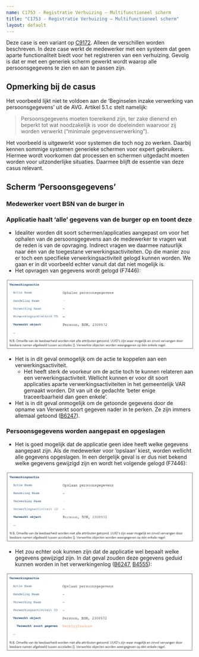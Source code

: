 ```yaml
---
name: C1753 - Registratie Verhuizing – Multifunctioneel scherm
title: "C1753 - Registratie Verhuizing – Multifunctioneel scherm"
layout: default
---
```


Deze case is een variant op [C9172](./9172.md). Alleen de verschillen worden beschreven.
In deze case werkt de medewerker met een systeem dat geen aparte functionaliteit biedt voor het registreren van een verhuizing. Gevolg is dat er met een generiek scherm gewerkt wordt waarop alle persoonsgegevens te zien en aan te passen zijn.

## Opmerking bij de casus
Het voorbeeld lijkt niet te voldoen aan de ‘Beginselen inzake verwerking van persoonsgegevens’ uit de AVG. Artikel 5.1.c stelt namelijk: 

> Persoonsgegevens moeten toereikend zijn, ter zake dienend en beperkt tot wat noodzakelijk is voor de doeleinden waarvoor zij worden verwerkt (“minimale gegevensverwerking”). 

Het voorbeeld is uitgewerkt voor systemen die toch nog zo werken. Daarbij kennen sommige systemen generieke schermen voor expert gebruikers. Hiermee wordt voorkomen dat processen en schermen uitgedacht moeten worden voor uitzonderlijke situaties. Daarmee blijft de essentie van deze casus relevant.

## Scherm ‘Persoonsgegevens’
### Medewerker voert BSN van de burger in
### Applicatie haalt ‘alle’ gegevens van de burger op en toont deze
- Idealiter worden dit soort schermen/applicaties aangepast om voor het ophalen van de persoonsgegevens aan de medewerker te vragen wat de reden is van de opvraging. Indirect vragen we daarmee natuurlijk naar één van de toegestane verwerkingsactiviteiten. Op die manier zou er toch een specifieke verwerkingsactiviteit gelogd kunnen worden. We gaan er in dit voorbeeld echter vanuit dat dat niet mogelijk is. 
- Het opvragen van gegevens wordt gelogd (F7446):

<img src="./_assets/1753_1.png" alt="" width="700"/>

-	Het is in dit geval onmogelijk om de actie te koppelen aan een verwerkingsactiviteit.
    -	Het heeft sterk de voorkeur om de actie toch te kunnen relateren aan een verwerkingsactiviteit. Wellicht kunnen er voor dit soort applicaties aparte verwerkingsactiviteiten in het gemeentelijk VAR gemaakt worden. Dit van uit de gedachte ‘beter enige traceerbaarheid dan geen enkele’.
- Het is in dit geval onmogelijk om de getoonde gegevens door de opname van Verwerkt soort gegeven nader in te perken. Ze zijn immers allemaal getoond ([B6247](/.6247.md)). 

### Persoonsgegevens worden aangepast en opgeslagen
-	Het is goed mogelijk dat de applicatie geen idee heeft welke gegevens aangepast zijn. Als de medewerker voor ‘opslaan’ kiest, worden wellicht alle gegevens opgeslagen. In een dergelijk geval is er dus niet bekend welke gegevens gewijzigd zijn en wordt het volgende gelogd (F7446):

<img src="./_assets/1753_2.png" alt="" width="700"/>

-	Het zou echter ook kunnen zijn dat de applicatie wel bepaalt welke gegevens gewijzigd zijn. In dat geval zouden deze gegevens geduid kunnen worden in het verwerkingenlog ([B6247](./6247.md), [B4555](./4555.md)):

<img src="./_assets/1753_3.png" alt="" width="700"/>


